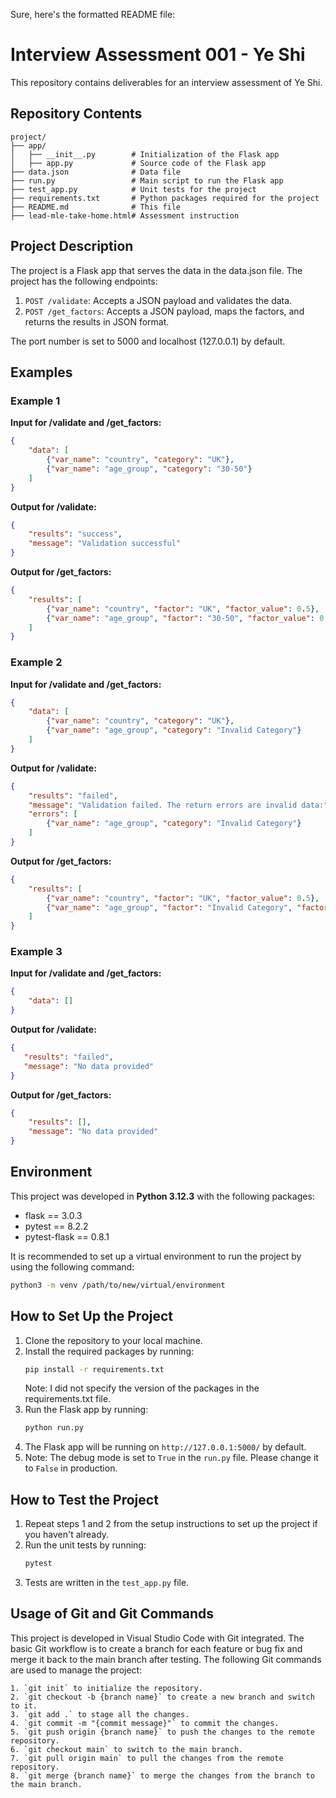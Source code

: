 Sure, here's the formatted README file:

# Interview Assessment 001 - Ye Shi

This repository contains deliverables for an interview assessment of Ye Shi.

## Repository Contents

```plaintext
project/
├── app/
│   ├── __init__.py        # Initialization of the Flask app
│   ├── app.py             # Source code of the Flask app
├── data.json              # Data file
├── run.py                 # Main script to run the Flask app
├── test_app.py            # Unit tests for the project
├── requirements.txt       # Python packages required for the project
├── README.md              # This file
├── lead-mle-take-home.html# Assessment instruction
```

## Project Description

The project is a Flask app that serves the data in the data.json file. The project has the following endpoints:

1. `POST /validate`: Accepts a JSON payload and validates the data.
2. `POST /get_factors`: Accepts a JSON payload, maps the factors, and returns the results in JSON format.

The port number is set to 5000 and localhost (127.0.0.1) by default.

## Examples

### Example 1

**Input for /validate and /get_factors:**
```json
{
    "data": [
        {"var_name": "country", "category": "UK"},
        {"var_name": "age_group", "category": "30-50"}
    ]
}
```

**Output for /validate:**
```json
{
    "results": "success",
    "message": "Validation successful"
}
```

**Output for /get_factors:**
```json
{
    "results": [
        {"var_name": "country", "factor": "UK", "factor_value": 0.5},
        {"var_name": "age_group", "factor": "30-50", "factor_value": 0.3}
    ]
}
```

### Example 2

**Input for /validate and /get_factors:**
```json
{
    "data": [
        {"var_name": "country", "category": "UK"},
        {"var_name": "age_group", "category": "Invalid Category"}
    ]
}
```

**Output for /validate:**
```json
{
    "results": "failed",
    "message": "Validation failed. The return errors are invalid data:",
    "errors": [
        {"var_name": "age_group", "category": "Invalid Category"}
    ]
}
```

**Output for /get_factors:**
```json
{
    "results": [
        {"var_name": "country", "factor": "UK", "factor_value": 0.5},
        {"var_name": "age_group", "factor": "Invalid Category", "factor_value": "N/A"}
    ]
}
```

### Example 3

**Input for /validate and /get_factors:**
```json
{
    "data": []
}
```

**Output for /validate:**
```json
{
   "results": "failed",
   "message": "No data provided"
}
```

**Output for /get_factors:**
```json
{
    "results": [],
    "message": "No data provided"
}
```

## Environment

This project was developed in **Python 3.12.3** with the following packages:
- flask == 3.0.3
- pytest == 8.2.2
- pytest-flask == 0.8.1
  
It is recommended to set up a virtual environment to run the project by using the following command:
```sh
python3 -m venv /path/to/new/virtual/environment
```

## How to Set Up the Project

1. Clone the repository to your local machine.
2. Install the required packages by running:
   ```sh
   pip install -r requirements.txt
   ```
   Note: I did not specify the version of the packages in the requirements.txt file. 
3. Run the Flask app by running:
   ```sh
   python run.py
   ```
4. The Flask app will be running on `http://127.0.0.1:5000/` by default.
5. Note: The debug mode is set to `True` in the `run.py` file. Please change it to `False` in production.

## How to Test the Project

1. Repeat steps 1 and 2 from the setup instructions to set up the project if you haven't already.
2. Run the unit tests by running:
   ```sh
   pytest
   ```
3. Tests are written in the `test_app.py` file.

## Usage of Git and Git Commands

This project is developed in Visual Studio Code with Git integrated. The basic Git workflow is to create a branch for each feature or bug fix and merge it back to the main branch after testing. The following Git commands are used to manage the project:

```plaintext
1. `git init` to initialize the repository.
2. `git checkout -b {branch name}` to create a new branch and switch to it.
3. `git add .` to stage all the changes.
4. `git commit -m "{commit message}"` to commit the changes.
5. `git push origin {branch name}` to push the changes to the remote repository.
6. `git checkout main` to switch to the main branch.
7. `git pull origin main` to pull the changes from the remote repository.
8. `git merge {branch name}` to merge the changes from the branch to the main branch.
```